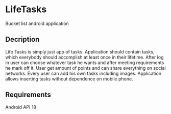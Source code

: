# LifeTasks
Bucket list android application
## Decription
Life Tasks is simply just app of tasks. Application should contain tasks, which everybody should accomplish at least once in their lifetime. After log in user can choose whatever task he wants and after meeting requirements he mark off it. User get amount of points and can share everything on social networks. Every user can add his own tasks including images. Application allows inserting tasks without dependence on mobile phone.
## Requirements
Android API 18
